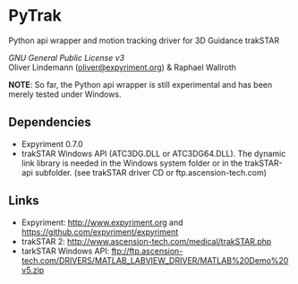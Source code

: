 PyTrak
======

Python api wrapper and motion tracking driver for 3D Guidance trakSTAR

*GNU General Public License v3*  
Oliver Lindemann (oliver@expyriment.org) & Raphael Wallroth

**NOTE**: So far, the Python api wrapper is still experimental and has been merely tested under Windows.

Dependencies
------------
* Expyriment 0.7.0
* trakSTAR Windows API (ATC3DG.DLL or ATC3DG64.DLL). The dynamic link library is needed in the Windows 
  system folder or in the trakSTAR-api subfolder. (see trakSTAR driver CD or ftp.ascension-tech.com)

Links
-----
* Expyriment: http://www.expyriment.org and https://github.com/expyriment/expyriment
* trakSTAR 2: http://www.ascension-tech.com/medical/trakSTAR.php
* tarkSTAR Windows API: ftp://ftp.ascension-tech.com/DRIVERS/MATLAB_LABVIEW_DRIVER/MATLAB%20Demo%20v5.zip
